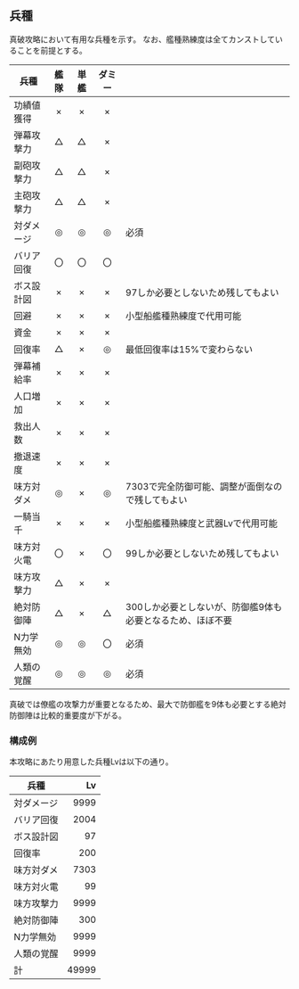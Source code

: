 ## 兵種

真破攻略において有用な兵種を示す。
なお、艦種熟練度は全てカンストしていることを前提とする。

| 兵種       | 艦隊 | 単艦 | ダミー |                                                            |
| ---------- | :--: | :--: | :----: | ---------------------------------------------------------- |
| 功績値獲得 | ×   | ×   | ×     |                                                            |
| 弾幕攻撃力 | △   | △   | ×     |                                                            |
| 副砲攻撃力 | △   | △   | ×     |                                                            |
| 主砲攻撃力 | △   | △   | ×     |                                                            |
| 対ダメージ | ◎   | ◎   | ◎     | 必須                                                       |
| バリア回復 | 〇   | 〇   | 〇     |                                                            |
| ボス設計図 | ×   | ×   | ×     | 97しか必要としないため残してもよい                         |
| 回避       | ×   | ×   | ×     | 小型船艦種熟練度で代用可能                                 |
| 資金       | ×   | ×   | ×     |                                                            |
| 回復率     | △   | ×   | ◎     | 最低回復率は15%で変わらない                                |
| 弾幕補給率 | ×   | ×   | ×     |                                                            |
| 人口増加   | ×   | ×   | ×     |                                                            |
| 救出人数   | ×   | ×   | ×     |                                                            |
| 撤退速度   | ×   | ×   | ×     |                                                            |
| 味方対ダメ | ◎   | ×   | ◎     | 7303で完全防御可能、調整が面倒なので残してもよい           |
| 一騎当千   | ×   | ×   | ×     | 小型船艦種熟練度と武器Lvで代用可能                         |
| 味方対火電 | 〇   | ×   | 〇     | 99しか必要としないため残してもよい                         |
| 味方攻撃力 | △   | ×   | ×     |                                                            |
| 絶対防御陣 | △   | ×   | △     | 300しか必要としないが、防御艦9体も必要となるため、ほぼ不要 |
| N力学無効  | ◎   | ◎   | 〇     | 必須                                                       |
| 人類の覚醒 | ◎   | ◎   | ◎     | 必須                                                       |

真破では僚艦の攻撃力が重要となるため、最大で防御艦を9体も必要とする絶対防御陣は比較的重要度が下がる。


### 構成例

本攻略にあたり用意した兵種Lvは以下の通り。

| 兵種       | Lv    |
|------------|------:|
| 対ダメージ | 9999  |
| バリア回復 | 2004  |
| ボス設計図 | 97    |
| 回復率     | 200   |
| 味方対ダメ | 7303  |
| 味方対火電 | 99    |
| 味方攻撃力 | 9999  |
| 絶対防御陣 | 300   |
| N力学無効  | 9999  |
| 人類の覚醒 | 9999  |
| 計         | 49999 |
